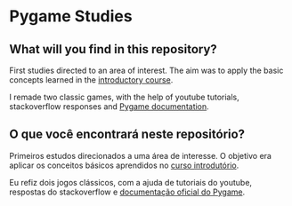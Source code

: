 # Pygame Studies
 
## What will you find in this repository?

First studies directed to an area of interest. The aim was to apply the basic concepts learned in the [introductory course](https://github.com/tofolo17/PythonCeV).

I remade two classic games, with the help of youtube tutorials, stackoverflow responses and [Pygame documentation](https://www.pygame.org/docs/).

## O que você encontrará neste repositório?

Primeiros estudos direcionados a uma área de interesse. O objetivo era aplicar os conceitos básicos aprendidos no [curso introdutório](https://github.com/tofolo17/PythonCeV).

Eu refiz dois jogos clássicos, com a ajuda de tutoriais do youtube, respostas do stackoverflow e [documentação oficial do Pygame](https://www.pygame.org/docs/).
